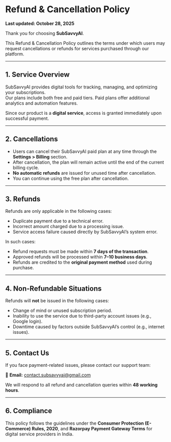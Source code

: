 # Refund & Cancellation Policy

**Last updated: October 28, 2025**

Thank you for choosing **SubSavvyAI**.

This Refund & Cancellation Policy outlines the terms under which users may request cancellations or refunds for services purchased through our platform.

---

## 1. Service Overview

SubSavvyAI provides digital tools for tracking, managing, and optimizing your subscriptions.  
Our plans include both free and paid tiers. Paid plans offer additional analytics and automation features.

Since our product is a **digital service**, access is granted immediately upon successful payment.

---

## 2. Cancellations

- Users can cancel their SubSavvyAI paid plan at any time through the **Settings > Billing** section.
- After cancellation, the plan will remain active until the end of the current billing cycle.
- **No automatic refunds** are issued for unused time after cancellation.
- You can continue using the free plan after cancellation.

---

## 3. Refunds

Refunds are only applicable in the following cases:

- Duplicate payment due to a technical error.
- Incorrect amount charged due to a processing issue.
- Service access failure caused directly by SubSavvyAI’s system error.

In such cases:

- Refund requests must be made within **7 days of the transaction**.
- Approved refunds will be processed within **7–10 business days**.
- Refunds are credited to the **original payment method** used during purchase.

---

## 4. Non-Refundable Situations

Refunds will **not** be issued in the following cases:

- Change of mind or unused subscription period.
- Inability to use the service due to third-party account issues (e.g., Google login).
- Downtime caused by factors outside SubSavvyAI’s control (e.g., internet issues).

---

## 5. Contact Us

If you face payment-related issues, please contact our support team:

📧 **Email:** [contact.subsavvyai@gmail.com](mailto:contact.subsavvyai@gmail.com)

We will respond to all refund and cancellation queries within **48 working hours**.

---

## 6. Compliance

This policy follows the guidelines under the **Consumer Protection (E-Commerce) Rules, 2020**, and **Razorpay Payment Gateway Terms** for digital service providers in India.
